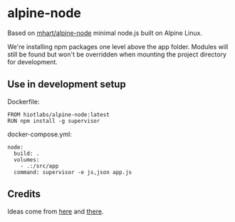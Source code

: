 # alpine-node
Based on [mhart/alpine-node](https://hub.docker.com/r/mhart/alpine-node/) minimal
node.js built on Alpine Linux.

We're installing npm packages one level above the app folder.
Modules will still be found but won't be overridden when mounting
the project directory for development.

## Use in development setup
Dockerfile:

```
FROM hiotlabs/alpine-node:latest
RUN npm install -g supervisor
```

docker-compose.yml:

```
node:
  build: .
  volumes:
    - .:/src/app
  command: supervisor -e js,json app.js
```

## Credits
Ideas come from [here](http://www.grahamgilchrist.com/blog/2015/05/13/node-packages-docker-and-node-onbuild-container) and [there](https://github.com/b00giZm/docker-compose-nodejs-examples).
